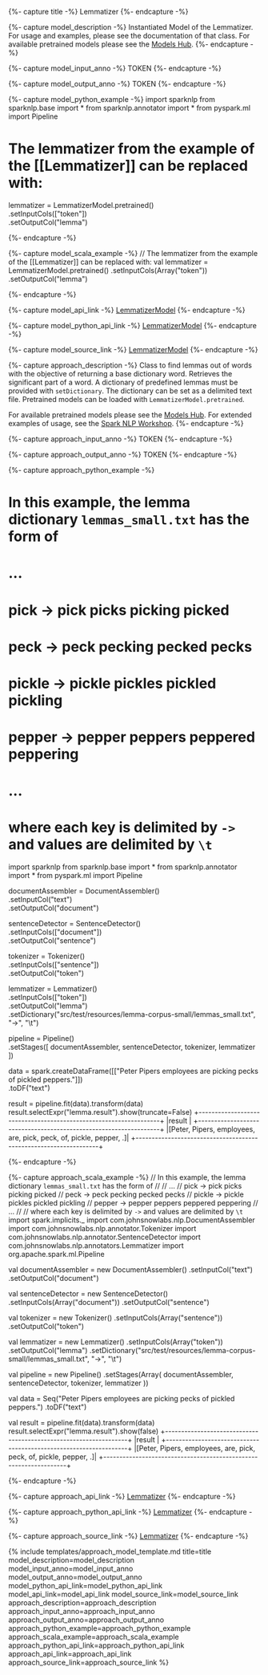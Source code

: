 {%- capture title -%}
Lemmatizer
{%- endcapture -%}

{%- capture model_description -%}
Instantiated Model of the Lemmatizer. For usage and examples, please see the documentation of that class.
For available pretrained models please see the [Models Hub](https://nlp.johnsnowlabs.com/models?task=Lemmatization).
{%- endcapture -%}

{%- capture model_input_anno -%}
TOKEN
{%- endcapture -%}

{%- capture model_output_anno -%}
TOKEN
{%- endcapture -%}

{%- capture model_python_example -%}
import sparknlp
from sparknlp.base import *
from sparknlp.annotator import *
from pyspark.ml import Pipeline
# The lemmatizer from the example of the [[Lemmatizer]] can be replaced with:
lemmatizer = LemmatizerModel.pretrained() \
    .setInputCols(["token"]) \
    .setOutputCol("lemma")

{%- endcapture -%}

{%- capture model_scala_example -%}
// The lemmatizer from the example of the [[Lemmatizer]] can be replaced with:
val lemmatizer = LemmatizerModel.pretrained()
  .setInputCols(Array("token"))
  .setOutputCol("lemma")

{%- endcapture -%}

{%- capture model_api_link -%}
[LemmatizerModel](https://nlp.johnsnowlabs.com/api/com/johnsnowlabs/nlp/annotators/LemmatizerModel)
{%- endcapture -%}

{%- capture model_python_api_link -%}
[LemmatizerModel](https://nlp.johnsnowlabs.com/api/python/reference/autosummary/sparknlp.annotator.LemmatizerModel.html)
{%- endcapture -%}

{%- capture model_source_link -%}
[LemmatizerModel](https://github.com/JohnSnowLabs/spark-nlp/tree/master/src/main/scala/com/johnsnowlabs/nlp/annotators/LemmatizerModel.scala)
{%- endcapture -%}

{%- capture approach_description -%}
Class to find lemmas out of words with the objective of returning a base dictionary word.
Retrieves the significant part of a word. A dictionary of predefined lemmas must be provided with `setDictionary`.
The dictionary can be set as a delimited text file.
Pretrained models can be loaded with `LemmatizerModel.pretrained`.

For available pretrained models please see the [Models Hub](https://nlp.johnsnowlabs.com/models?task=Lemmatization).
For extended examples of usage, see the [Spark NLP Workshop](https://github.com/JohnSnowLabs/spark-nlp-workshop/blob/master/tutorials/Certification_Trainings/Public/2.Text_Preprocessing_with_SparkNLP_Annotators_Transformers.ipynb).
{%- endcapture -%}

{%- capture approach_input_anno -%}
TOKEN
{%- endcapture -%}

{%- capture approach_output_anno -%}
TOKEN
{%- endcapture -%}

{%- capture approach_python_example -%}
# In this example, the lemma dictionary `lemmas_small.txt` has the form of
#
# ...
# pick	->	pick	picks	picking	picked
# peck	->	peck	pecking	pecked	pecks
# pickle	->	pickle	pickles	pickled	pickling
# pepper	->	pepper	peppers	peppered	peppering
# ...
#
# where each key is delimited by `->` and values are delimited by `\t`

import sparknlp
from sparknlp.base import *
from sparknlp.annotator import *
from pyspark.ml import Pipeline

documentAssembler = DocumentAssembler() \
    .setInputCol("text") \
    .setOutputCol("document")

sentenceDetector = SentenceDetector() \
    .setInputCols(["document"]) \
    .setOutputCol("sentence")

tokenizer = Tokenizer() \
    .setInputCols(["sentence"]) \
    .setOutputCol("token")

lemmatizer = Lemmatizer() \
    .setInputCols(["token"]) \
    .setOutputCol("lemma") \
    .setDictionary("src/test/resources/lemma-corpus-small/lemmas_small.txt", "->", "\t")

pipeline = Pipeline() \
    .setStages([
      documentAssembler,
      sentenceDetector,
      tokenizer,
      lemmatizer
    ])

data = spark.createDataFrame([["Peter Pipers employees are picking pecks of pickled peppers."]]) \
    .toDF("text")

result = pipeline.fit(data).transform(data)
result.selectExpr("lemma.result").show(truncate=False)
+------------------------------------------------------------------+
|result                                                            |
+------------------------------------------------------------------+
|[Peter, Pipers, employees, are, pick, peck, of, pickle, pepper, .]|
+------------------------------------------------------------------+

{%- endcapture -%}

{%- capture approach_scala_example -%}
// In this example, the lemma dictionary `lemmas_small.txt` has the form of
//
// ...
// pick	->	pick	picks	picking	picked
// peck	->	peck	pecking	pecked	pecks
// pickle	->	pickle	pickles	pickled	pickling
// pepper	->	pepper	peppers	peppered	peppering
// ...
//
// where each key is delimited by `->` and values are delimited by `\t`
import spark.implicits._
import com.johnsnowlabs.nlp.DocumentAssembler
import com.johnsnowlabs.nlp.annotator.Tokenizer
import com.johnsnowlabs.nlp.annotator.SentenceDetector
import com.johnsnowlabs.nlp.annotators.Lemmatizer
import org.apache.spark.ml.Pipeline

val documentAssembler = new DocumentAssembler()
  .setInputCol("text")
  .setOutputCol("document")

val sentenceDetector = new SentenceDetector()
  .setInputCols(Array("document"))
  .setOutputCol("sentence")

val tokenizer = new Tokenizer()
  .setInputCols(Array("sentence"))
  .setOutputCol("token")

val lemmatizer = new Lemmatizer()
  .setInputCols(Array("token"))
  .setOutputCol("lemma")
  .setDictionary("src/test/resources/lemma-corpus-small/lemmas_small.txt", "->", "\t")

val pipeline = new Pipeline()
  .setStages(Array(
    documentAssembler,
    sentenceDetector,
    tokenizer,
    lemmatizer
  ))

val data = Seq("Peter Pipers employees are picking pecks of pickled peppers.")
  .toDF("text")

val result = pipeline.fit(data).transform(data)
result.selectExpr("lemma.result").show(false)
+------------------------------------------------------------------+
|result                                                            |
+------------------------------------------------------------------+
|[Peter, Pipers, employees, are, pick, peck, of, pickle, pepper, .]|
+------------------------------------------------------------------+

{%- endcapture -%}

{%- capture approach_api_link -%}
[Lemmatizer](https://nlp.johnsnowlabs.com/api/com/johnsnowlabs/nlp/annotators/Lemmatizer)
{%- endcapture -%}

{%- capture approach_python_api_link -%}
[Lemmatizer](https://nlp.johnsnowlabs.com/api/python/reference/autosummary/sparknlp.annotator.Lemmatizer.html)
{%- endcapture -%}

{%- capture approach_source_link -%}
[Lemmatizer](https://github.com/JohnSnowLabs/spark-nlp/tree/master/src/main/scala/com/johnsnowlabs/nlp/annotators/Lemmatizer.scala)
{%- endcapture -%}


{% include templates/approach_model_template.md
title=title
model_description=model_description
model_input_anno=model_input_anno
model_output_anno=model_output_anno
model_python_api_link=model_python_api_link
model_api_link=model_api_link
model_source_link=model_source_link
approach_description=approach_description
approach_input_anno=approach_input_anno
approach_output_anno=approach_output_anno
approach_python_example=approach_python_example
approach_scala_example=approach_scala_example
approach_python_api_link=approach_python_api_link
approach_api_link=approach_api_link
approach_source_link=approach_source_link
%}
